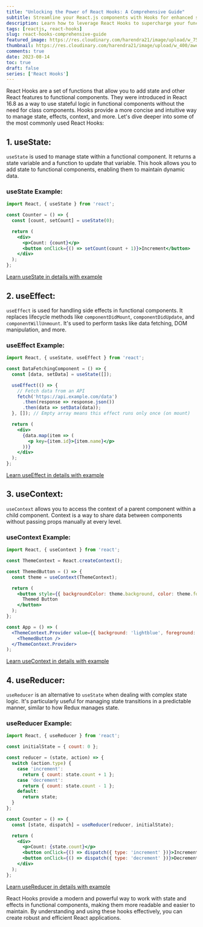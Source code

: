 ```yaml
---
title: "Unlocking the Power of React Hooks: A Comprehensive Guide"
subtitle: Streamline your React.js components with Hooks for enhanced state management, effects, and more.
description: Learn how to leverage React Hooks to supercharge your functional components. Dive into useState, useEffect, useContext, and useReducer, and discover the modern way to manage state and effects in React.js.
tags: [reactjs, react-hooks]
slug: react-hooks-comprehensive-guide
featured_image: https://res.cloudinary.com/harendra21/image/upload/w_750/awesome-blog/awesome-javascript/Understanding_React.js_Components_Functional_Class_State_Props_and_Hooks_cvsgis.png
thumbnail: https://res.cloudinary.com/harendra21/image/upload/w_400/awesome-blog/awesome-javascript/Understanding_React.js_Components_Functional_Class_State_Props_and_Hooks_cvsgis.png
comments: true
date: 2023-08-14
toc: true
draft: false
series: ['React Hooks']
---
```


React Hooks are a set of functions that allow you to add state and other React features to functional components. They were introduced in React 16.8 as a way to use stateful logic in functional components without the need for class components. Hooks provide a more concise and intuitive way to manage state, effects, context, and more. Let's dive deeper into some of the most commonly used React Hooks:

## 1. useState:
`useState` is used to manage state within a functional component. It returns a state variable and a function to update that variable. This hook allows you to add state to functional components, enabling them to maintain dynamic data.

### useState Example:

```jsx
import React, { useState } from 'react';

const Counter = () => {
  const [count, setCount] = useState(0);

  return (
    <div>
      <p>Count: {count}</p>
      <button onClick={() => setCount(count + 1)}>Increment</button>
    </div>
  );
};
```
[Learn useState in details with example](/blog/usestate-react-hook-with-examples)

## 2. useEffect:
`useEffect` is used for handling side effects in functional components. It replaces lifecycle methods like `componentDidMount`, `componentDidUpdate`, and `componentWillUnmount`. It's used to perform tasks like data fetching, DOM manipulation, and more.

### useEffect Example:

```jsx
import React, { useState, useEffect } from 'react';

const DataFetchingComponent = () => {
  const [data, setData] = useState([]);

  useEffect(() => {
    // Fetch data from an API
    fetch('https://api.example.com/data')
      .then(response => response.json())
      .then(data => setData(data));
  }, []); // Empty array means this effect runs only once (on mount)

  return (
    <div>
      {data.map(item => (
        <p key={item.id}>{item.name}</p>
      ))}
    </div>
  );
};
```
[Learn useEffect in details with example](/blog/useeffect-react-hook-with-examples)

## 3. useContext:
`useContext` allows you to access the context of a parent component within a child component. Context is a way to share data between components without passing props manually at every level.

### useContext Example:

```jsx
import React, { useContext } from 'react';

const ThemeContext = React.createContext();

const ThemedButton = () => {
  const theme = useContext(ThemeContext);

  return (
    <button style={{ backgroundColor: theme.background, color: theme.foreground }}>
      Themed Button
    </button>
  );
};

const App = () => (
  <ThemeContext.Provider value={{ background: 'lightblue', foreground: 'darkblue' }}>
    <ThemedButton />
  </ThemeContext.Provider>
);
```

[Learn useContext in details with example](/blog/unlocking-component-communication-usecontext-react)

## 4. useReducer:
`useReducer` is an alternative to `useState` when dealing with complex state logic. It's particularly useful for managing state transitions in a predictable manner, similar to how Redux manages state.

### useReducer Example:

```jsx
import React, { useReducer } from 'react';

const initialState = { count: 0 };

const reducer = (state, action) => {
  switch (action.type) {
    case 'increment':
      return { count: state.count + 1 };
    case 'decrement':
      return { count: state.count - 1 };
    default:
      return state;
  }
};

const Counter = () => {
  const [state, dispatch] = useReducer(reducer, initialState);

  return (
    <div>
      <p>Count: {state.count}</p>
      <button onClick={() => dispatch({ type: 'increment' })}>Increment</button>
      <button onClick={() => dispatch({ type: 'decrement' })}>Decrement</button>
    </div>
  );
};
```

[Learn useReducer in details with example](/blog/managing-complex-state-logic-usereducer-react)

React Hooks provide a modern and powerful way to work with state and effects in functional components, making them more readable and easier to maintain. By understanding and using these hooks effectively, you can create robust and efficient React applications.